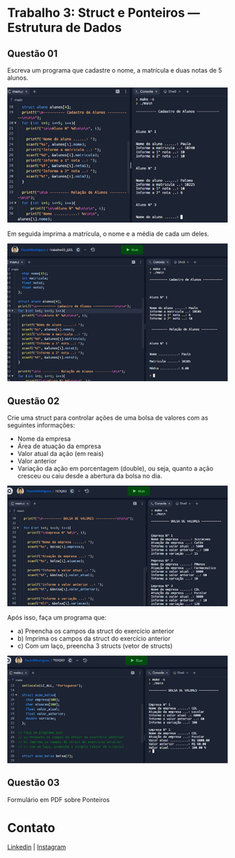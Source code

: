 
# Trabalho 3: Struct e Ponteiros — Estrutura de Dados

## Questão 01
Escreva um programa que cadastre o nome, a matrícula e duas notas de 5 alunos.

![Cadastro de Alunos](https://github.com/PauloV-Rodrigues/ADS-2022-S2/blob/main/Estrutura%20de%20Dados/Trabalho%2003/Execu%C3%A7%C3%A3o/T03Q01_Cadastro%20de%20Alunos.png)

Em seguida imprima a matrícula, o nome e a média de cada um deles.

![Relação de Alunos](https://github.com/PauloV-Rodrigues/ADS-2022-S2/blob/main/Estrutura%20de%20Dados/Trabalho%2003/Execu%C3%A7%C3%A3o/T03Q01_Rela%C3%A7%C3%A3o%20de%20Alunos.png)

## Questão 02
Crie uma struct para controlar ações de uma bolsa de valores com as seguintes informações:
- Nome da empresa
- Área de atuação da empresa
- Valor atual da ação (em reais)
- Valor anterior
- Variação da ação em porcentagem (double), ou seja, quanto a ação cresceu ou caiu desde a abertura da bolsa no dia.

![Leitura de Dados](https://github.com/PauloV-Rodrigues/ADS-2022-S2/blob/main/Estrutura%20de%20Dados/Trabalho%2003/Execu%C3%A7%C3%A3o/T03Q02_Leitura%20de%20Dados.png)

Após isso, faça um programa que:
- a) Preencha os campos da struct do exercício anterior
- b) Imprima os campos da struct do exercício anterior
- c) Com um laço, preencha 3 structs (vetor de structs)

![Apresentacao de Dados](https://github.com/PauloV-Rodrigues/ADS-2022-S2/blob/main/Estrutura%20de%20Dados/Trabalho%2003/Execu%C3%A7%C3%A3o/T03Q02_Apresenta%C3%A7%C3%A3o%20de%20Dados.png)

## Questão 03
Formulário em PDF sobre Ponteiros

# Contato
[Linkedin](https://www.linkedin.com/in/ro-paulo/) | [Instagram](https://www.instagram.com/_paulo.86)